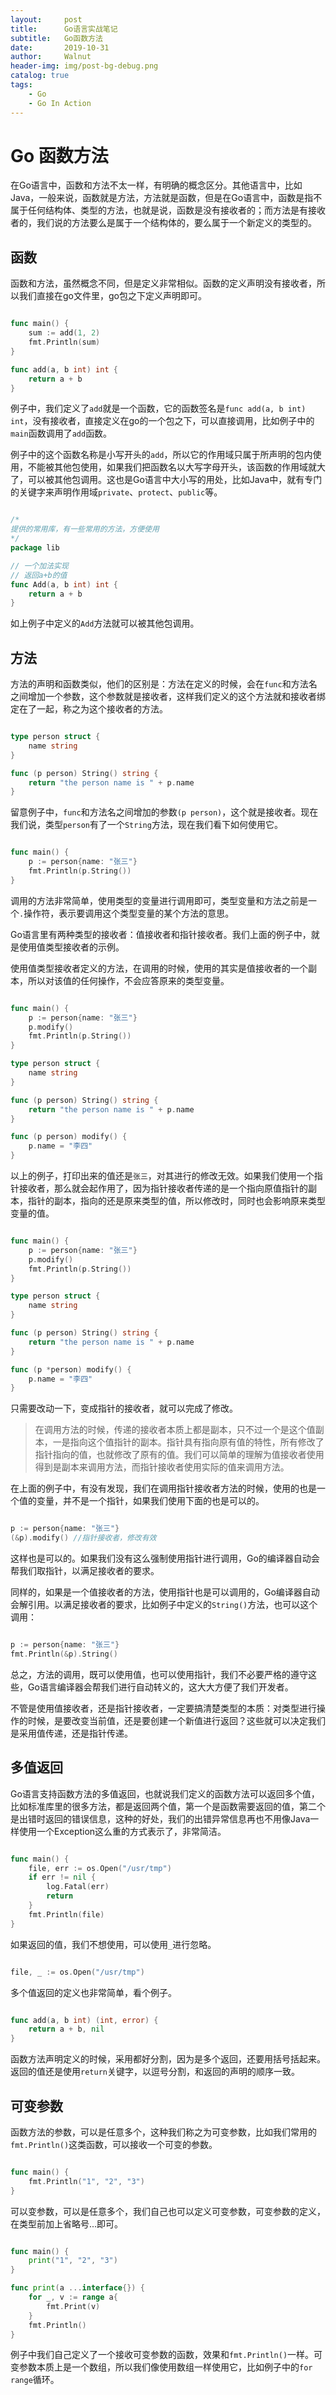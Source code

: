 ```yaml
---
layout:     post
title:      Go语言实战笔记
subtitle:   Go函数方法
date:       2019-10-31
author:     Walnut
header-img: img/post-bg-debug.png
catalog: true
tags:
    - Go
    - Go In Action
---
```


# Go 函数方法

在Go语言中，函数和方法不太一样，有明确的概念区分。其他语言中，比如Java，一般来说，函数就是方法，方法就是函数，但是在Go语言中，函数是指不属于任何结构体、类型的方法，也就是说，函数是没有接收者的；而方法是有接收者的，我们说的方法要么是属于一个结构体的，要么属于一个新定义的类型的。

## 函数

函数和方法，虽然概念不同，但是定义非常相似。函数的定义声明没有接收者，所以我们直接在go文件里，go包之下定义声明即可。

```go

func main() {
    sum := add(1, 2)
    fmt.Println(sum)
}

func add(a, b int) int {
    return a + b
}

```

例子中，我们定义了`add`就是一个函数，它的函数签名是`func add(a, b int) int`，没有接收者，直接定义在go的一个包之下，可以直接调用，比如例子中的`main`函数调用了`add`函数。

例子中的这个函数名称是小写开头的`add`，所以它的作用域只属于所声明的包内使用，不能被其他包使用，如果我们把函数名以大写字母开头，该函数的作用域就大了，可以被其他包调用。这也是Go语言中大小写的用处，比如Java中，就有专门的关键字来声明作用域`private`、`protect`、`public`等。

```go

/*
提供的常用库，有一些常用的方法，方便使用
*/
package lib

// 一个加法实现
// 返回a+b的值
func Add(a, b int) int {
    return a + b
}

```
如上例子中定义的`Add`方法就可以被其他包调用。

## 方法

方法的声明和函数类似，他们的区别是：方法在定义的时候，会在`func`和方法名之间增加一个参数，这个参数就是接收者，这样我们定义的这个方法就和接收者绑定在了一起，称之为这个接收者的方法。

```go

type person struct {
    name string
}

func (p person) String() string {
    return "the person name is " + p.name
}

```

留意例子中，`func`和方法名之间增加的参数`(p person)`，这个就是接收者。现在我们说，类型`person`有了一个`String`方法，现在我们看下如何使用它。

```go

func main() {
    p := person{name: "张三"}
    fmt.Println(p.String())
}

```

调用的方法非常简单，使用类型的变量进行调用即可，类型变量和方法之前是一个`.`操作符，表示要调用这个类型变量的某个方法的意思。

Go语言里有两种类型的接收者：值接收者和指针接收者。我们上面的例子中，就是使用值类型接收者的示例。

使用值类型接收者定义的方法，在调用的时候，使用的其实是值接收者的一个副本，所以对该值的任何操作，不会应答原来的类型变量。

```go

func main() {
    p := person{name: "张三"}
    p.modify()
    fmt.Println(p.String())
}

type person struct {
    name string
}

func (p person) String() string {
    return "the person name is " + p.name
}

func (p person) modify() {
    p.name = "李四"
}

```

以上的例子，打印出来的值还是`张三`，对其进行的修改无效。如果我们使用一个指针接收者，那么就会起作用了，因为指针接收者传递的是一个指向原值指针的副本，指针的副本，指向的还是原来类型的值，所以修改时，同时也会影响原来类型变量的值。

```go

func main() {
    p := person{name: "张三"}
    p.modify()
    fmt.Println(p.String())
}

type person struct {
    name string
}

func (p person) String() string {
    return "the person name is " + p.name
}

func (p *person) modify() {
    p.name = "李四"
}

```

只需要改动一下，变成指针的接收者，就可以完成了修改。

> 在调用方法的时候，传递的接收者本质上都是副本，只不过一个是这个值副本，一是指向这个值指针的副本。指针具有指向原有值的特性，所有修改了指针指向的值，也就修改了原有的值。我们可以简单的理解为值接收者使用得到是副本来调用方法，而指针接收者使用实际的值来调用方法。

在上面的例子中，有没有发现，我们在调用指针接收者方法的时候，使用的也是一个值的变量，并不是一个指针，如果我们使用下面的也是可以的。

```go

p := person{name: "张三"}
(&p).modify() //指针接收者，修改有效

```

这样也是可以的。如果我们没有这么强制使用指针进行调用，Go的编译器自动会帮我们取指针，以满足接收者的要求。

同样的，如果是一个值接收者的方法，使用指针也是可以调用的，Go编译器自动会解引用。以满足接收者的要求，比如例子中定义的`String()`方法，也可以这个调用：

```go

p := person{name: "张三"}
fmt.Println(&p).String()

```

总之，方法的调用，既可以使用值，也可以使用指针，我们不必要严格的遵守这些，Go语言编译器会帮我们进行自动转义的，这大大方便了我们开发者。

不管是使用值接收者，还是指针接收者，一定要搞清楚类型的本质：对类型进行操作的时候，是要改变当前值，还是要创建一个新值进行返回？这些就可以决定我们是采用值传递，还是指针传递。

## 多值返回

Go语言支持函数方法的多值返回，也就说我们定义的函数方法可以返回多个值，比如标准库里的很多方法，都是返回两个值，第一个是函数需要返回的值，第二个是出错时返回的错误信息，这种的好处，我们的出错异常信息再也不用像Java一样使用一个Exception这么重的方式表示了，非常简洁。

```go

func main() {
    file, err := os.Open("/usr/tmp")
    if err != nil {
        log.Fatal(err)
        return
    }
    fmt.Println(file)
}

```

如果返回的值，我们不想使用，可以使用`_`进行忽略。

```go

file, _ := os.Open("/usr/tmp")

```
多个值返回的定义也非常简单，看个例子。

```go

func add(a, b int) (int, error) {
    return a + b, nil
}

```

函数方法声明定义的时候，采用都好分割，因为是多个返回，还要用括号括起来。返回的值还是使用`return`关键字，以逗号分割，和返回的声明的顺序一致。

## 可变参数

函数方法的参数，可以是任意多个，这种我们称之为可变参数，比如我们常用的`fmt.Println()`这类函数，可以接收一个可变的参数。

```go

func main() {
    fmt.Println("1", "2", "3")
}

```

可以变参数，可以是任意多个，我们自己也可以定义可变参数，可变参数的定义，在类型前加上省略号...即可。

```go

func main() {
    print("1", "2", "3")
}

func print(a ...interface{}) {
    for _, v := range a{
        fmt.Print(v)
    }
    fmt.Println()
}

```

例子中我们自己定义了一个接收可变参数的函数，效果和`fmt.Println()`一样。可变参数本质上是一个数组，所以我们像使用数组一样使用它，比如例子中的`for range`循环。
